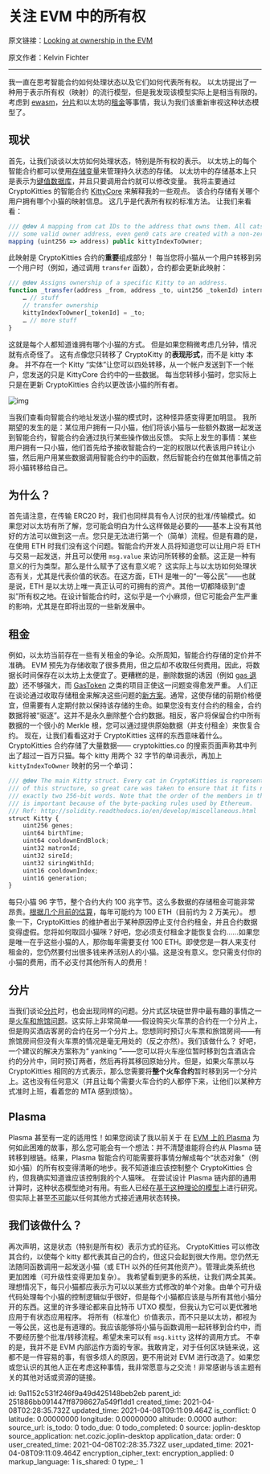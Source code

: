 # 关注 EVM 中的所有权

原文链接：[Looking at ownership in the EVM](https://medium.com/@kelvinfichter/looking-at-ownership-in-the-evm-6e6914d341d)

原文作者：Kelvin Fichter

------

我一直在思考智能合约如何处理状态以及它们如何代表所有权。 以太坊提出了一种用于表示所有权（映射）的流行模型，但是我发现该模型实际上是相当有限的。 考虑到 [ewasm](https://github.com/ewasm/design)，[分片](https://github.com/ethereum/wiki/wiki/Sharding-FAQs)和以太坊的[租金](https://ethresear.ch/t/draft-position-paper-on-resource-pricing/2838)等事情，我认为我们该重新审视这种状态模型了。

## 现状

首先，让我们谈谈以太坊如何处理状态，特别是所有权的表示。 以太坊上的每个智能合约都可以使用[存储变量](https://solidity.readthedocs.io/en/v0.4.21/types.html#data-location)来管理持久状态的存储。 以太坊中的存储基本上只是表示为[键值数据库](https://en.wikipedia.org/wiki/Key-value_database)，并且只要调用合约就可以修改变量。
我将主要通过 CryptoKitties 的智能合约 [KittyCore](https://etherscan.io/address/0x06012c8cf97bead5deae237070f9587f8e7a266d) 来解释我的一些观点。 该合约存储有关哪个用户拥有哪个小猫的映射信息。 这几乎是代表所有权的标准方法。 让我们来看看：

```javascript
/// @dev A mapping from cat IDs to the address that owns them. All cats have
/// some valid owner address, even gen0 cats are created with a non-zero owner.
mapping (uint256 => address) public kittyIndexToOwner;
```

此映射是 CryptoKitties 合约的**重要**组成部分！ 每当您将小猫从一个用户转移到另一个用户时（例如，通过调用 `transfer` 函数），合约都会更新此映射：

```javascript
/// @dev Assigns ownership of a specific Kitty to an address.
function _transfer(address _from, address _to, uint256 _tokenId) internal {
    … // stuff
    // transfer ownership
    kittyIndexToOwner[_tokenId] = _to;
    … // more stuff
}
```

这就是每个人都知道谁拥有哪个小猫的方式。 但是如果您稍微考虑几分钟，情况就有点奇怪了。 这有点像您只转移了 CryptoKitty 的**表现形式**，而不是 kitty 本身。 并不存在一个 Kitty “实体”让您可以四处转移，从一个帐户发送到下一个帐户，您发送的只是 KittyCore 合约中的一些数据。 每当您转移小猫时，您实际上只是在更新 CryptoKitties 合约以更改该小猫的所有者。

![img](https://miro.medium.com/max/960/1*MXJmzJHmSk5AG91u_S6Wvg.png)

当我们查看向智能合约地址发送小猫的模式时，这种怪异感变得更加明显。
我所期望的发生的是：某位用户拥有一只小猫，他们将该小猫与一些额外数据一起发送到智能合约，智能合约会通过执行某些操作做出反馈。
实际上发生的事情：某些用户拥有一只小猫，他们首先给予接收智能合约一定的权限以代表该用户转让小猫，然后用户用某些数据调用智能合约中的函数，然后智能合约在做其他事情之前将小猫转移给自己。 

## 为什么？

首先请注意，在传输 ERC20 时，我们也同样具有令人讨厌的批准/传输模式。如果您对以太坊有所了解，您可能会明白为什么这样做是必要的——基本上没有其他好的方法可以做到这一点。您只是无法进行第一个（简单）流程。但是有趣的是，在使用 ETH 时我们没有这个问题。智能合约开发人员将知道您可以让用户将 ETH 与交易一起发送，并且可以使用 `msg.value` 来访问所转移的金额。这正是一种有意义的行为类型。那么是什么赋予了这有意义呢？
这实际上与以太坊如何处理状态有关，尤其是代表价值的状态。在这方面，ETH 是唯一的“一等公民”——也就是说，ETH 是以太坊上唯一真正认可的可拥有的资产。其他一切都降级到“虚拟”所有权之地。在设计智能合约时，这似乎是一个小麻烦，但它可能会产生严重的影响，尤其是在即将出现的一些新发展中。

## 租金

例如，以太坊当前存在一些有关租金的争论。众所周知，智能合约存储的定价并不准确。 EVM 预先为存储收取了很多费用，但之后却不收取任何费用。因此，将数据长时间保存在以太坊上太便宜了。更糟糕的是，删除数据的诱因（例如 [gas 退款](https://ethereum.stackexchange.com/questions/594/what-are-the-limits-to-gas-refunds)）还不够强大，而 [GasToken](https://gastoken.io/) 之类的项目正使这一问题变得愈发严重。
人们正在谈论通过收取存储租金来解决这些问题的[新方案](https://ethresear.ch/t/draft-position-paper-on-resource-pricing/2838)。通常，这使存储的前期价格便宜，但需要有人定期付款以保持该存储的生命。如果您没有支付合约的租金，合约数据将被“驱逐”。这并不是永久删除整个合约数据。相反，客户将保留合约中所有数据的一个很小的 Merkle 根，您可以通过提供原始数据（并支付租金）来恢复合约。
现在，让我们看看这对于 CryptoKitties 这样的东西意味着什么。 CryptoKitties 合约存储了大量数据—— cryptokitties.co 的搜索页面声称其中列出了超过一百万只猫。每个 kitty 用两个 32 字节的单词表示，再加上 `kittyIndexToOwner` 映射的另一个单词：

```javascript
/// @dev The main Kitty struct. Every cat in CryptoKitties is represented by a copy
/// of this structure, so great care was taken to ensure that it fits neatly into
/// exactly two 256-bit words. Note that the order of the members in this structure
/// is important because of the byte-packing rules used by Ethereum.
/// Ref: http://solidity.readthedocs.io/en/develop/miscellaneous.html
struct Kitty {
    uint256 genes;
    uint64 birthTime;
    uint64 cooldownEndBlock;
    uint32 matronId;
    uint32 sireId;
    uint32 siringWithId;
    uint16 cooldownIndex;
    uint16 generation;
}
```

每只小猫 96 字节，整个合约大约 100 兆字节。这么多数据的存储租金可能非常昂贵。[根据几个月前的估算](https://ethresear.ch/t/a-simple-and-principled-way-to-compute-rent-fees/1455)，每年可能约为 100 ETH（目前约为 2 万美元）。
想象一下，CryptoKitties 的维护者出于某种原因停止支付合约租金，并且合约数据变得虚假。您将如何取回小猫咪？好吧，您必须支付租金才能恢复合约……如果您是唯一在乎这些小猫的人，那你每年需要支付 100 ETH。即使您是一群人来支付租金的，您仍然要付出很多钱来养活别人的小猫。这是没有意义。您只需支付你的小猫的费用，而不必支付其他所有人的费用！

## 分片

当我们谈论[分片](https://github.com/ethereum/wiki/wiki/Sharding-FAQs)时，也会出现同样的问题。分片式区块链世界中最有趣的事情之一是[火车和旅馆问题](https://github.com/ethereum/wiki/wiki/Sharding-FAQs#what-is-the-train-and-hotel-problem)。这实际上非常简单——假设购买火车票的合约在一个分片上，但是购买酒店客房的合约在另一个分片上。您想同时预订火车票和旅馆房间——有旅馆房间但没有火车票的情况是毫无用处的（反之亦然）。我们该做什么？
好吧，一个建议的解决方案称为“ yanking ”——您可以将火车座位暂时移到包含酒店合约的分片中，同时预订两者，然后再将其移回原始分片。但是，如果火车票以与 CryptoKitties 相同的方式表示，那么您需要将**整个火车合约**暂时移到另一个分片上。这也没有任何意义（并且让每个需要火车合约的人都停下来，让他们以某种方式准时上班，看着您的 MTA 感到烦恼）。

## Plasma 

Plasma 甚至有一定的适用性！如果您阅读了我以前关于 在 [EVM 上的 Plasma](https://medium.com/@kelvinfichter/why-is-evm-on-plasma-hard-bf2d99c48df7) 为何如此困难的故事，那么您可能会有一个想法：并不清楚谁能将合约从 Plasma 链转移到根链。结果，Plasma 智能合约可能需要将事情分解成每个“状态对象”（例如小猫）的所有权变得清晰的地步。我不知道谁应该控制整个 CryptoKitties 合约，但我确实知道谁应该控制我的个人猫咪。
在尝试设计 Plasma 链内部的通用计算时，这种状态模型绝对有用。有些人已经在[基于这种理论的模型](https://ethresear.ch/t/plasma-leap-a-state-enabled-computing-model-for-plasma/3539)上进行研究。但实际上甚至[不可能](https://ethresear.ch/t/why-smart-contracts-are-not-feasible-on-plasma/2598/2?u=kfichter)以任何其他方式接近通用状态转换。

## 我们该做什么？

再次声明，这是状态（特别是所有权）表示方式的征兆。 CryptoKitties 可以修改其合约，以使每个 kitty 都代表其自己的合约，但这只会起到很大作用。您仍然无法随同函数调用一起发送小猫（或 ETH 以外的任何其他资产）。管理此类系统也更加困难（可升级性变得更加复杂）。
我希望看到更多的系统，让我们两全其美。理想情况下，每只小猫都应表示为可以以某些方式修改的单个对象。由单个可升级代码处理每个小猫的控制逻辑似乎很好，但是每个小猫都应该是与所有其他小猫分开的东西。这里的许多理论都来自比特币 UTXO 模型，但我认为它可以更优雅地应用于有状态应用程序。
将所有（标准化）价值表示，而不只是以太坊，都视为一等公民，这也是有道理的。我应该能够将小猫与函数调用一起转移到合约中，而不要经历整个批准/转移流程。希望未来可以有 `msg.kitty` 这样的调用方式。
不幸的是，我并不是 EVM 内部运作方面的专家。我敢肯定，对于任何区块链来说，这都不是一件容易的事，有很多烦人的原因，更不用说对 EVM 进行改造了。如果您或您认识的其他人正在考虑这种事情，我非常愿意与之交流！非常感谢与该主题有关的其他对话或资源的链接。

id: 9a1152c531f246f9a49d425148beb2eb
parent_id: 251886bb091447ff8798627a549f1dd1
created_time: 2021-04-08T02:28:35.732Z
updated_time: 2021-04-08T09:11:09.464Z
is_conflict: 0
latitude: 0.00000000
longitude: 0.00000000
altitude: 0.0000
author: 
source_url: 
is_todo: 0
todo_due: 0
todo_completed: 0
source: joplin-desktop
source_application: net.cozic.joplin-desktop
application_data: 
order: 0
user_created_time: 2021-04-08T02:28:35.732Z
user_updated_time: 2021-04-08T09:11:09.464Z
encryption_cipher_text: 
encryption_applied: 0
markup_language: 1
is_shared: 0
type_: 1